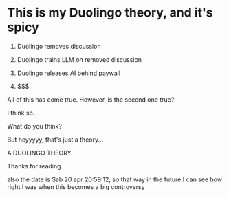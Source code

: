 # This is my Duolingo theory, and it's spicy

1. Duolingo removes discussion

2. Duolingo trains LLM on removed discussion

3. Duolingo releases AI behind paywall

4. $$$

All of this has come true. However, is the second one true?

I think so.

What do you think?

But heyyyyy, that's just a theory...

A DUOLINGO THEORY

Thanks for reading

also the date is Sab 20 apr 20:59:12, so that way in the future I can see how right I was when this becomes a big controversy
